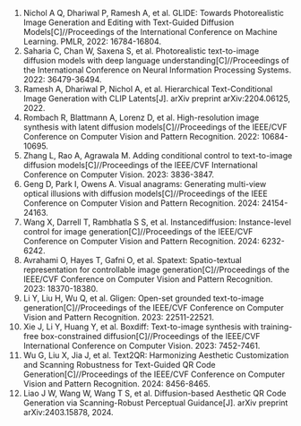 <ol>
<li>Nichol A Q, Dhariwal P, Ramesh A, et al. GLIDE: Towards Photorealistic Image Generation and Editing with Text-Guided Diffusion Models[C]//Proceedings of the International Conference on Machine Learning. PMLR, 2022: 16784-16804.
<li>Saharia C, Chan W, Saxena S, et al. Photorealistic text-to-image diffusion models with deep language understanding[C]//Proceedings of the International Conference on Neural Information Processing Systems. 2022: 36479-36494.
<li>Ramesh A, Dhariwal P, Nichol A, et al. Hierarchical Text-Conditional Image Generation with CLIP Latents[J]. arXiv preprint arXiv:2204.06125, 2022.
<li>Rombach R, Blattmann A, Lorenz D, et al. High-resolution image synthesis with latent diffusion models[C]//Proceedings of the IEEE/CVF Conference on Computer Vision and Pattern Recognition. 2022: 10684-10695.
<li>Zhang L, Rao A, Agrawala M. Adding conditional control to text-to-image diffusion models[C]//Proceedings of the IEEE/CVF International Conference on Computer Vision. 2023: 3836-3847.
<li>Geng D, Park I, Owens A. Visual anagrams: Generating multi-view optical illusions with diffusion models[C]//Proceedings of the IEEE Conference on Computer Vision and Pattern Recognition. 2024: 24154-24163.</li>
<li>Wang X, Darrell T, Rambhatla S S, et al. Instancediffusion: Instance-level control for image generation[C]//Proceedings of the IEEE/CVF Conference on Computer Vision and Pattern Recognition. 2024: 6232-6242.
<li>Avrahami O, Hayes T, Gafni O, et al. Spatext: Spatio-textual representation for controllable image generation[C]//Proceedings of the IEEE/CVF Conference on Computer Vision and Pattern Recognition. 2023: 18370-18380.
<li>Li Y, Liu H, Wu Q, et al. Gligen: Open-set grounded text-to-image generation[C]//Proceedings of the IEEE/CVF Conference on Computer Vision and Pattern Recognition. 2023: 22511-22521.
<li>Xie J, Li Y, Huang Y, et al. Boxdiff: Text-to-image synthesis with training-free box-constrained diffusion[C]//Proceedings of the IEEE/CVF International Conference on Computer Vision. 2023: 7452-7461.
<li>Wu G, Liu X, Jia J, et al. Text2QR: Harmonizing Aesthetic Customization and Scanning Robustness for Text-Guided QR Code Generation[C]//Proceedings of the IEEE/CVF Conference on Computer Vision and Pattern Recognition. 2024: 8456-8465.
<li>Liao J W, Wang W, Wang T S, et al. Diffusion-based Aesthetic QR Code Generation via Scanning-Robust Perceptual Guidance[J]. arXiv preprint arXiv:2403.15878, 2024.
</ol>

